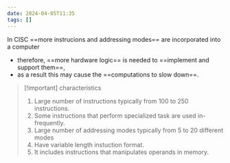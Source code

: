 ```yaml
---
date: 2024-04-05T11:35
tags: []
---
```

In CISC ==more instrucions and addressing modes== are incorporated into a computer 
- therefore, ==more hardware logic== is needed to ==implement and support them==, 
- as a result this may cause the ==computations to slow down==.

>[!important] characteristics
>1. Large number of instructions typically from 100 to 250 instructions.
>2. Some instructions that perform specialized task are used in-frequently.
>3. Large number of addressing modes typically from 5 to 20 different modes
>4. Have variable length instuction format.
>5. It includes instructions that manipulates operands in memory.